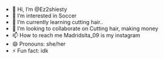 - 👋 Hi, I’m @Ez2shiesty
- 👀 I’m interested in Soccer
- 🌱 I’m currently learning cutting hair..
- 💞️ I’m looking to collaborate on Cutting hair, making money
- 📫 How to reach me Madridsita_09 is my instagram
- 😄 Pronouns: she/her
- ⚡ Fun fact: idk

<!---
Ez2shiesty/Ez2shiesty is a ✨ special ✨ repository because its `README.md` (this file) appears on your GitHub profile.
You can click the Preview link to take a look at your changes.
--->
